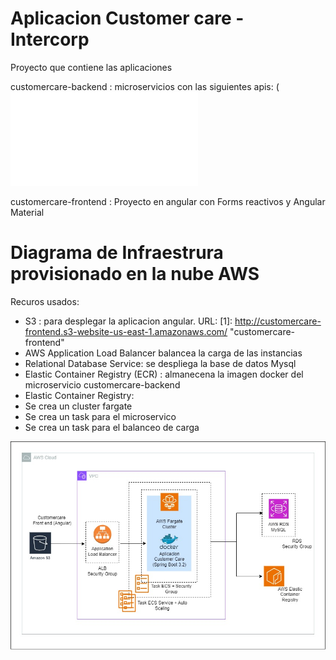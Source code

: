 # Aplicacion Customer care - Intercorp
Proyecto que contiene las aplicaciones

customercare-backend : 
microservicios con las siguientes apis:
(![postman](customercare-backend/docs/intercorp-customer-care.postman_collection.json)

customercare-frontend :
Proyecto en angular con Forms reactivos y Angular Material

# Diagrama de Infraestrura provisionado en la nube AWS
Recuros usados:
- S3 : para desplegar la aplicacion angular. URL: [1]: http://customercare-frontend.s3-website-us-east-1.amazonaws.com/            "customercare-frontend" 
- AWS Application Load Balancer balancea la carga de las instancias
- Relational Database Service: se despliega la base de datos Mysql
- Elastic Container Registry (ECR) : almanecena la imagen docker del microservicio customercare-backend
- Elastic Container Registry:
- Se crea un cluster fargate
- Se crea un task para el microservico
- Se crea un task para el balanceo de carga

![infraestructura-aws](customercare-backend/docs/aws-infraestructure-customercare.jpg)
